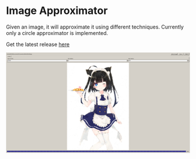 # Image Approximator

Given an image, it will approximate it using different techniques. Currently only a circle approximator is implemented.

Get the latest release [here](https://github.com/glop102/imageApproximator/releases/latest)

![screenshot showing the window goes here](https://github.com/glop102/imageApproximator/blob/master/images/screenshot.png?raw=true)